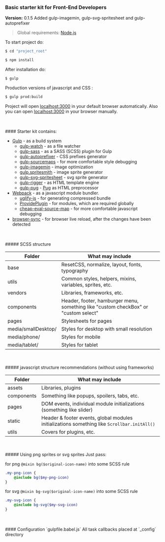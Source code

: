 ### Basic starter kit for Front-End Developers
**Version:** 0.1.5
Added gulp-imagemin, gulp-svg-spritesheet and gulp-autoprefixer

> Global requirements: [Node.js](https://nodejs.org/)

To start project do:

```sh
$ cd "project_root"
```
```sh
$ npm install
```

After installation do:
```sh
$ gulp
```

Production versions of javascript and CSS :
```sh
$ gulp prod:build
```

Project will open [localhost:3000](http://localhost:3000) in your default browser automatically.
Also you can open [localhost:3000](http://localhost:3000) in your browser manually.

<br/>
<br/>
#### Starter kit contains:

+ [Gulp](http://gulpjs.com/) - as a build system
    + [gulp-watch](https://github.com/floatdrop/gulp-watch) - as a file watcher
    + [gulp-sass](https://github.com/dlmanning/gulp-sass) - as a SASS (SCSS) plugin for Gulp
    + [gulp-autoprefixer](https://github.com/sindresorhus/gulp-autoprefixer) - CSS prefixes generator
    + [gulp-sourcemaps](https://github.com/floridoo/gulp-sourcemaps) - for more comfortable style debugging
    + [gulp-imagemin](https://github.com/sindresorhus/gulp-imagemin) - image optimization
    + [gulp.spritesmith](https://github.com/twolfson/gulp.spritesmith) - image sprite generator
    + [gulp-svg-spritesheet](https://github.com/iamdarrenhall/gulp-svg-spritesheet) - svg sprite generator
    + [gulp-rigger](https://github.com/kuzyk/gulp-rigger) - as HTML template engine
    + [gulp-pug](https://github.com/jamen/gulp-pug) - [Pug](https://github.com/pugjs/pug) as HTML preprocessor
+ [Webpack](https://webpack.github.io/) - as a javascript module bundler.
    + [uglify-js](https://github.com/mishoo/UglifyJS2) - for generating compressed bundle
    + [ProvidePlugin](https://webpack.github.io/docs/list-of-plugins.html#provideplugin) - for modules, which are required globally
    + [cheap-eval-source-map](http://webpack.github.io/docs/build-performance.html) - for more comfortable javascript debugging
+ [browser-sync](https://github.com/browsersync/browser-sync) - for browser live reload, after the changes have been detected

<br/>
<br/>
##### SCSS structure

Folder | What may include
------------ | -------------
base | ResetCSS, normalize, layout, fonts, typography
utils | Common styles, helpers, mixins, variables, sprites, etc.
vendors | Libraries, frameworks, etc.
components | Header, footer, hamburger menu, something like "custom checkBox" or "custom select"
pages | Stylesheets for pages
media/smallDesktop/ | Styles for desktop with small resolution
media/phone/ | Styles for mobile
media/tablet/ | Styles for tablet

<br/>
<br/>
##### javascript structure recommendations (without using frameworks)

Folder | What may include
------------ | -------------
assets | Libraries, plugins
components | Something like popups, spoilers, tabs, etc.
pages | DOM events, individual module initializations (something like slider)
static | Header & footer events, global modules initializations something like ```Scrollbar.initAll()```
utils | Covers for plugins, etc.

<br/>
<br/>
##### Using png sprites or svg sprites
Just pass:

for png
```@mixin bg($original-icon-name)``` into some SCSS rule
```SCSS
.my-png-icon {
    @include bg($my-png-icon)
}
```
for svg
```@mixin bg-svg($original-icon-name)``` into some SCSS rule
```SCSS
.my-svg-icon {
    @include bg-svg($my-svg-icon)
}
```

<br/>
<br/>
#### Configuration `gulpfile.babel.js`
All task callbacks placed at `_config` directory

